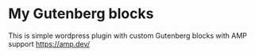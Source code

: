 # My Gutenberg blocks

This is simple wordpress plugin with custom Gutenberg blocks with AMP support https://amp.dev/
